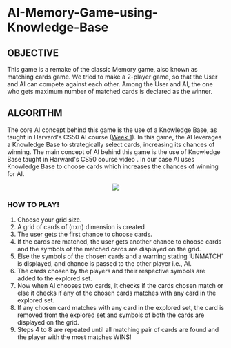 # AI-Memory-Game-using-Knowledge-Base
## OBJECTIVE
This game is a remake of the classic Memory game, also known as matching cards game. We tried to make a 2-player game, so that the User and AI can compete against each other. Among the User and AI, the one who gets maximum number of matched cards is declared as the winner.

## ALGORITHM
The core AI concept behind this game is the use of a Knowledge Base, as taught in Harvard's CS50 AI course ([Week 1](https://cs50.harvard.edu/ai/2020/weeks/1/)). In this game, the AI leverages a Knowledge Base to strategically select cards, increasing its chances of winning.
The main concept of AI behind this game is the use of Knowledge Base taught in Harward's CS50 course video . In our case AI uses Knowledge Base to choose cards which increases the chances of winning for AI.

<p align="center">
  <img src="https://media.giphy.com/media/xT1XGZjmprZ5i6Q8M0/giphy.gif">
</p>

### HOW TO PLAY!

1.	Choose your grid size.
2.	A grid of cards of (nxn) dimension is created
3.	The user gets the first chance to choose cards.
4.	If the cards are matched, the user gets another chance to choose cards and the symbols of the matched cards are displayed on the grid. 
5.	Else the symbols of the chosen cards and a warning stating ‘UNMATCH’ is displayed, and chance is passed to the other player i.e., AI.
6.	The cards chosen by the players and their respective symbols are added to the explored set.
7.	Now when AI chooses two cards, it checks if the cards chosen match or else it checks if any of the chosen cards matches with any card in the explored set. 
8.	If any chosen card matches with any card in the explored set, the card is removed from the explored set and symbols of both the cards are displayed on the grid.
9.	Steps 4 to 8 are repeated until all matching pair of cards are found and the player with the most matches WINS!
